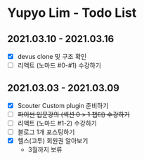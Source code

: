 # Yupyo Lim - Todo List

## 2021.03.10 - 2021.03.16
 - [x] devus clone 및 구조 확인
 - [ ] 리액트 (노마드 #0-#1) 수강하기
 
## 2021.03.03 - 2021.03.09
 - [x] Scouter Custom plugin 준비하기
 - [ ] ~~파이썬 입문강의 (섹션 0 > 1 챕터) 수강하기~~
 - [ ] 리액트 (노마드 #1-2) 수강하기
 - [ ] 블로그 1개 포스팅하기
 - [x] 헬스(고투) 회원권 알아보기
   - 3월까지 보류

